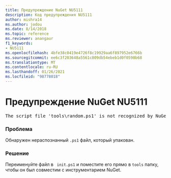 ```yaml
---
title: Предупреждение NuGet NU5111
description: Код предупреждения NU5111
author: mishra14
ms.author: jodou
ms.date: 8/14/2018
ms.topic: reference
ms.reviewer: anangaur
f1_keywords:
- NU5111
ms.openlocfilehash: 4bfe38c0419e4726f8c19929aa6f897952e6766b
ms.sourcegitcommit: ee6c3f203648a5561c809db54ebeb1d0f0598b68
ms.translationtype: MT
ms.contentlocale: ru-RU
ms.lasthandoff: 01/26/2021
ms.locfileid: "98778018"
---
```

# <a name="nuget-warning-nu5111"></a>Предупреждение NuGet NU5111
<pre>The script file 'tools\random.ps1' is not recognized by NuGet and hence will not be executed during installation of this package. Rename it to install.ps1, uninstall.ps1 or init.ps1 and place it directly under 'tools'.</pre>

### <a name="issue"></a>Проблема

Обнаружен нераспознанный `.ps1` файл, который упакован.


### <a name="solution"></a>Решение

Переименуйте файл в ` init.ps1` и поместите его прямо в `tools` папку, чтобы он был совместим с инструментарием NuGet.

